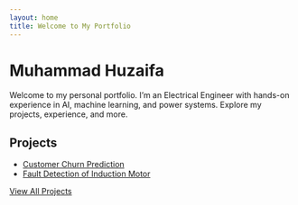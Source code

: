 ```yaml
---
layout: home
title: Welcome to My Portfolio
---
```


# Muhammad Huzaifa

Welcome to my personal portfolio. I’m an Electrical Engineer with hands-on experience in AI, machine learning, and power systems. Explore my projects, experience, and more.

## Projects
- [Customer Churn Prediction](https://github.com/MHUZAIFAM/100DaysOfBytewise/tree/main/Project%20Customer%20Churn%20Prediction)
- [Fault Detection of Induction Motor](https://github.com/MHUZAIFAM/Fault-Detection-of-an-Induction-motor-using-machine-learning)

[View All Projects](/projects/)
